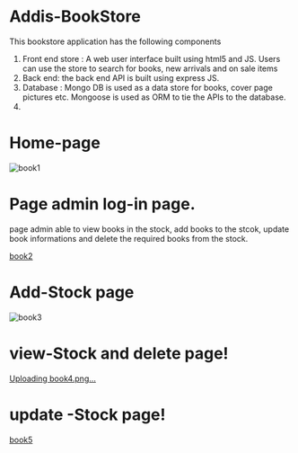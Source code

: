# Addis-BookStore

This bookstore application has the following components
1. Front end store : A web user interface built using html5 and JS.
   Users can use the store to search for books, new arrivals and on sale items
2. Back end: the back end API is built using express JS.
3. Database : Mongo DB is used as a data store for books, cover page pictures etc. Mongoose is used as ORM to tie the APIs to the database.
4. 
#  Home-page
![book1](https://user-images.githubusercontent.com/91279474/162163138-5c733ed6-3e92-44dd-b2ec-57f944731691.png)

# Page admin log-in page.
  page admin able to view books in the stock, add books to the stcok, update book informations and delete the required books from the stock.
 
[book2](https://user-images.githubusercontent.com/91279474/162163432-85dc9680-e004-4a0c-b80f-3fcd5cff6fa0.png)


# Add-Stock page
![book3](https://user-images.githubusercontent.com/91279474/162164005-8ee7162a-2852-49fb-a618-db7e526017ff.png)


# view-Stock and delete page!
[Uploading book4.png…]()




# update -Stock page!
[book5](https://user-images.githubusercontent.com/91279474/162164229-1fab54a4-a8be-4fcf-85fb-5b596689b522.png)
